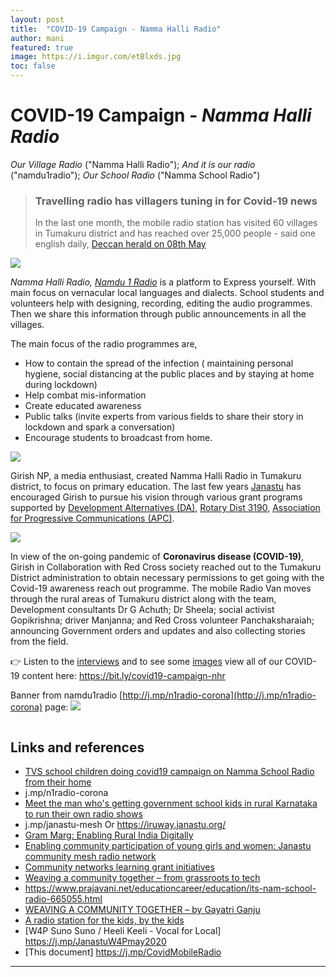 ```yaml
---
layout: post
title:  "COVID-19 Campaign - Namma Halli Radio"
author: mani
featured: true
image: https://i.imgur.com/etBlxds.jpg
toc: false
---
```


# COVID-19 Campaign - *Namma Halli Radio*

*Our Village Radio* ("Namma Halli Radio"); *And it is our radio* ("namdu1radio"); *Our School Radio* ("Namma School Radio")

> ### Travelling radio has villagers tuning in for Covid-19 news
> In the last one month, the mobile radio station has visited 60 villages in Tumakuru district and has reached over 25,000 people - said one  english daily, [Deccan herald on 08th May](https://www.deccanherald.com/special-features/travelling-radio-has-villagers-tuning-in-for-covid-19-news-835261.html)

![](https://i.imgur.com/etBlxds.jpg)

*Namma Halli Radio, [Namdu 1 Radio](https://www.namdu1radio.com/)* is a platform to Express yourself. With main focus on vernacular local languages and dialects. School students and volunteers help with designing, recording, editing the audio programmes. Then we share this information through public announcements in all the villages.

The main focus of the radio programmes are,
* How to contain the spread of the infection ( maintaining personal hygiene, social distancing at the public places and by staying at home during lockdown)
* Help combat mis-information
* Create educated awareness
* Public talks (invite experts from various fields to share their story in lockdown and spark a conversation)
* Encourage students to broadcast from home.

![](https://i.imgur.com/yhSVMYa.jpg)



Girish NP, a media enthusiast, created Namma Halli Radio in Tumakuru district, to focus on primary education. The last few years [Janastu](https://janastu.org/) has encouraged Girish to pursue his vision through various grant programs supported by [Development Alternatives (DA)](https://www.devalt.org/), [Rotary Dist 3190](http://www.rotary-3190.org/), [Association for Progressive Communications (APC)](https://www.apc.org/).


![](https://i.imgur.com/QXdKbQq.jpg)

 
 
In view of the on-going pandemic of **Coronavirus disease (COVID-19)**, Girish in Collaboration with Red Cross society reached out to the Tumakuru District administration to obtain necessary permissions to get going with the Covid-19 awareness reach out programme. The mobile Radio Van moves through the rural areas of Tumakuru district along with the team, Development consultants Dr G Achuth; Dr Sheela; social activist Gopikrishna; driver Manjanna; and Red Cross volunteer Panchaksharaiah; announcing Government orders and updates and also collecting stories from the field.

👉 Listen to the [interviews](https://files.janastu.org/s/KbGd5RJGswsNna5?path=%2FAudios) and to see some [images](https://files.janastu.org/s/KbGd5RJGswsNna5?path=%2FImages) view all of our COVID-19 content here: https://bit.ly/covid19-campaign-nhr 

Banner from namdu1radio [http://j.mp/n1radio-corona](http://j.mp/n1radio-corona) page:
![](https://static.wixstatic.com/media/4f0012_39bf69cece83410483d298d35b4ea3f1~mv2.jpg/v1/fill/w_1280,h_1280,q_85,usm_0.66_1.00_0.01/4f0012_39bf69cece83410483d298d35b4ea3f1~mv2_mscwdt.jpg)

![]()
## Links and references
* [TVS school children doing covid19 campaign on  Namma School Radio from their home ](https://www.namdu1radio.com/tvs-school-radio)
* j.mp/n1radio-corona
* [Meet the man who's getting government school kids in rural Karnataka to run their own radio shows](https://www.edexlive.com/people/2019/sep/25/say-hello-to-namma-young-rjs-through-namma-halli-community-radio-in-durgadahalli-8375.html)
* j.mp/janastu-mesh Or https://iruway.janastu.org/
* [Gram Marg: Enabling Rural India Digitally](http://sarbanibelur.blogspot.com/2019/07/enabling-community-participation-of.html)
* [Enabling community participation of young girls and women: Janastu community mesh radio network](https://www.apc.org/en/blog/enabling-community-participation-young-girls-and-women-janastu-community-mesh-radio-network)
* [Community networks learning grant initiatives](http://asorcom.net/community-networks-learning-grant-initiatives/)
* [Weaving a community together – from grassroots to tech](https://www.apc.org/en/blog/weaving-community-together-grassroots-tech)
* https://www.prajavani.net/educationcareer/education/its-nam-school-radio-665055.html
* [WEAVING A COMMUNITY TOGETHER – by Gayatri Ganju](https://www.genderit.org/feminist-talk/weaving-community-together-grassroots-tech)
* [A radio station for the kids, by the kids](https://www.newindianexpress.com/thesundaystandard/2018/nov/18/a-radio-station-for-the-kids-by-the-kids-1899792.html)
* [W4P Suno Suno / Heeli Keeli - Vocal for Local] https://j.mp/JanastuW4Pmay2020
* [This document] https://j.mp/CovidMobileRadio

---

